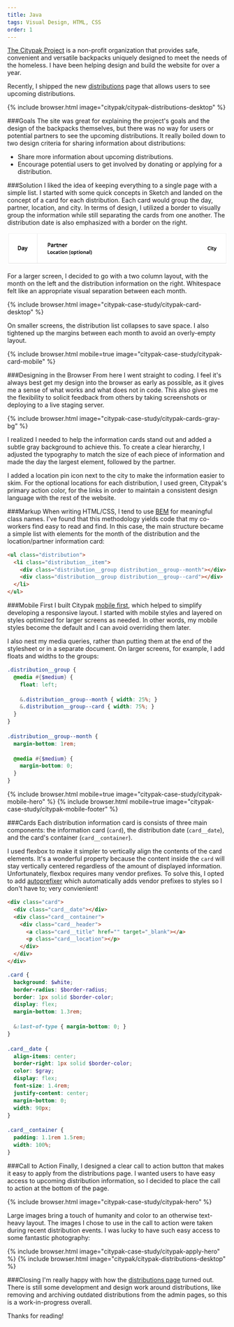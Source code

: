 ```yaml
---
title: Java
tags: Visual Design, HTML, CSS
order: 1
---
```


[The Citypak Project](http://www.citypak.org) is a non-profit organization that provides safe, convenient and versatile backpacks uniquely designed to meet the needs of the homeless. I have been helping design and build the website for over a year.

Recently, I shipped the new [distributions](http://citypak.org/distributions) page that allows users to see upcoming distributions.

{% include browser.html image="citypak/citypak-distributions-desktop" %}

###Goals
The site was great for explaining the project's goals and the design of the backpacks themselves, but there was no way for users or potential partners to see the upcoming distributions. It really boiled down to two design criteria for sharing information about distributions:

* Share more information about upcoming distributions.
* Encourage potential users to get involved by donating or applying for a distribution.

###Solution
I liked the idea of keeping everything to a single page with a simple list. I started with some quick concepts in Sketch and landed on the concept of a card for each distribution. Each card would group the day, partner, location, and city. In terms of design, I utilized a border to visually group the information while still separating the cards from one another. The distribution date is also emphasized with a border on the right.

![Card](/assets/images/work/citypak-case-study/citypak-card.png)

For a larger screen, I decided to go with a two column layout, with the month on the left and the distribution information on the right. Whitespace felt like an appropriate visual separation between each month.

{% include browser.html image="citypak-case-study/citypak-card-desktop" %}

On smaller screens, the distribution list collapses to save space. I also tightened up the margins between each month to avoid an overly-empty layout.

<div class="row">
{% include browser.html mobile=true image="citypak-case-study/citypak-card-mobile" %}
</div>

###Designing in the Browser
From here I went straight to coding. I feel it's always best get my design into the browser as early as possible, as it gives me a sense of what works and what does not in code. This also gives me the flexibility to solicit feedback from others by taking screenshots or deploying to a live staging server.

{% include browser.html image="citypak-case-study/citypak-cards-gray-bg" %}

I realized I needed to help the information cards stand out and added a subtle gray background to achieve this. To create a clear hierarchy, I adjusted the typography to match the size of each piece of information and made the day the largest element, followed by the partner.

I added a location pin icon next to the city to make the information easier to skim. For the optional locations for each distribution, I used green, Citypak's primary action color, for the links in order to maintain a consistent design language with the rest of the website.

###Markup
When writing HTML/CSS, I tend to use [BEM](http://adamkaplan.me/css-workshop/part-2/#naming-conventions) for meaningful class names. I've found that this methodology yields code that my co-workers find easy to read and find. In this case, the main structure became a simple list with elements for the month of the distribution and the location/partner information card:

```html
<ul class="distribution">
  <li class="distribution__item">
    <div class="distribution__group distribution__group--month"></div>
    <div class="distribution__group distribution__group--card"></div>
  </li>
</ul>
```

###Mobile First
I built Citypak [mobile first](http://adamkaplan.me/grid), which helped to simplify developing a responsive layout. I started with mobile styles and layered on styles optimized for larger screens as needed. In other words, my mobile styles become the default and I can avoid overriding them later.

I also nest my media queries, rather than putting them at the end of the stylesheet or in a separate document. On larger screens, for example, I add floats and widths to the groups:

```scss
.distribution__group {
  @media #{$medium} {
    float: left;

    &.distribution__group--month { width: 25%; }
    &.distribution__group--card { width: 75%; }
  }
}

.distribution__group--month {
  margin-bottom: 1rem;

  @media #{$medium} {
    margin-bottom: 0;
  }
}
```

<div class="row">
{% include browser.html mobile=true image="citypak-case-study/citypak-mobile-hero" %}
{% include browser.html mobile=true image="citypak-case-study/citypak-mobile-footer" %}
</div>

###Cards
Each distribution information card is consists of three main components: the information card (`card`), the distribution date (`card__date`), and the card's container (`card__container`).

I used flexbox to make it simpler to vertically align the contents of the card elements. It's a wonderful property because the content inside the `card` will stay vertically centered regardless of the amount of displayed information. Unfortunately, flexbox requires many vendor prefixes. To solve this, I opted to add [autoprefixer](https://github.com/postcss/autoprefixer) which automatically adds vendor prefixes to styles so I don't have to; very convienient!

```html
<div class="card">
  <div class="card__date"></div>
  <div class="card__container">
    <div class="card__header">
      <a class="card__title" href="" target="_blank"></a>
      <p class="card__location"></p>
    </div>
  </div>
</div>
```

```scss
.card {
  background: $white;
  border-radius: $border-radius;
  border: 1px solid $border-color;
  display: flex;
  margin-bottom: 1.3rem;

  &:last-of-type { margin-bottom: 0; }
}

.card__date {
  align-items: center;
  border-right: 1px solid $border-color;
  color: $gray;
  display: flex;
  font-size: 1.4rem;
  justify-content: center;
  margin-bottom: 0;
  width: 90px;
}

.card__container {
  padding: 1.1rem 1.5rem;
  width: 100%;
}
```

###Call to Action
Finally, I designed a clear call to action button that makes it easy to apply from the distributions page. I wanted users to have easy access to upcoming distribution information, so I decided to place the call to action at the bottom of the page.

{% include browser.html image="citypak-case-study/citypak-hero" %}

Large images bring a touch of humanity and color to an otherwise text-heavy layout. The images I chose to use in the call to action were taken during recent distribution events. I was lucky to have such easy access to some fantastic photography:

{% include browser.html image="citypak-case-study/citypak-apply-hero" %}
{% include browser.html image="citypak/citypak-distributions-desktop" %}

###Closing
I'm really happy with how the [distributions page](http://citypak.org/distributions) turned out. There is still some development and design work around distributions, like removing and archiving outdated distributions from the admin pages, so this is a work-in-progress overall.

Thanks for reading!
